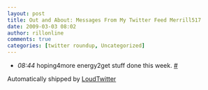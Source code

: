 ```yaml
---
layout: post
title: Out and About: Messages From My Twitter Feed Merrill517
date: 2009-03-03 08:02
author: rillonline
comments: true
categories: [twitter roundup, Uncategorized]
---
```

<ul class="loudtwitter"><li><em>08:44</em> hoping4more energy2get stuff done this week. <a href="http://twitter.com/merrill517/statuses/1269402324">#</a></li></ul>Automatically shipped by <a href="http://www.loudtwitter.com">LoudTwitter</a>
